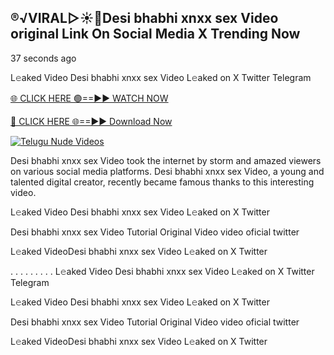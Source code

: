 ## ®️√VIRAL▷☀️👄Desi bhabhi xnxx sex Video original Link On Social Media X Trending Now


37 seconds ago

L𝚎aked Video Desi bhabhi xnxx sex Video L𝚎aked on X Twitter Telegram

[🌐 CLICK HERE 🟢==►► WATCH NOW](https://azvirallink.blogspot.com/2025/01/viral-video-new-year-2025.html)

[🔴 CLICK HERE 🌐==►► Download Now](https://azvirallink.blogspot.com/2025/01/viral-video-new-year-2025.html)

[![Telugu Nude Videos](https://i.imgur.com/6ooyjBv.gif)](https://azvirallink.blogspot.com/2025/01/viral-video-new-year-2025.html)

Desi bhabhi xnxx sex Video took the internet by storm and amazed viewers on various social media platforms. Desi bhabhi xnxx sex Video, a young and talented digital creator, recently became famous thanks to this interesting video.

L𝚎aked Video Desi bhabhi xnxx sex Video L𝚎aked on X Twitter

Desi bhabhi xnxx sex Video Tutorial Original Video video oficial twitter

L𝚎aked VideoDesi bhabhi xnxx sex Video L𝚎aked on X Twitter

. . . . . . . . . L𝚎aked Video Desi bhabhi xnxx sex Video L𝚎aked on X Twitter Telegram

L𝚎aked Video Desi bhabhi xnxx sex Video L𝚎aked on X Twitter

Desi bhabhi xnxx sex Video Tutorial Original Video video oficial twitter

L𝚎aked VideoDesi bhabhi xnxx sex Video L𝚎aked on X Twitter